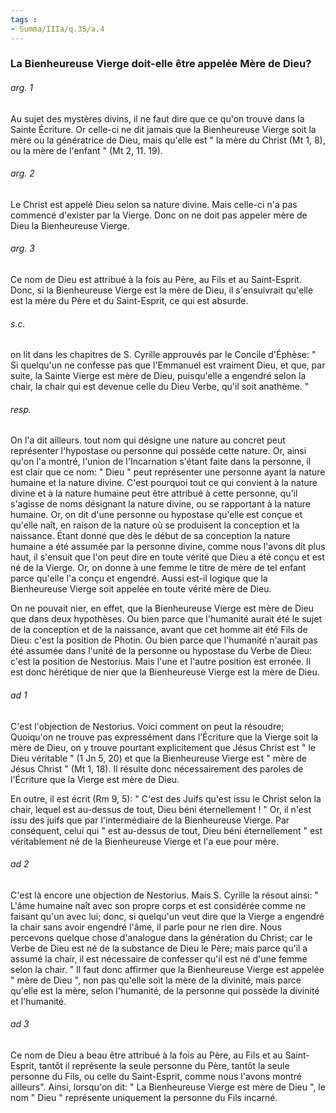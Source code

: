 ```yaml
---
tags : 
- Summa/IIIa/q.35/a.4
---
```


### La Bienheureuse Vierge doit-elle être appelée Mère de Dieu?

###### arg. 1
Au sujet des mystères divins, il ne faut dire que ce qu'on trouve dans la Sainte Écriture. Or celle-ci ne dit jamais que la Bienheureuse Vierge soit la mère ou la génératrice de Dieu, mais qu'elle est " la mère du Christ (Mt 1, 8), ou la mère de l'enfant " (Mt 2, 11. 19). 

###### arg. 2
Le Christ est appelé Dieu selon sa nature divine. Mais celle-ci n'a pas commencé d'exister par la Vierge. Donc on ne doit pas appeler mère de Dieu la Bienheureuse Vierge. 

###### arg. 3
Ce nom de Dieu est attribué à la fois au Père, au Fils et au Saint-Esprit. Donc, si la Bienheureuse Vierge est la mère de Dieu, il s'ensuivrait qu'elle est la mère du Père et du Saint-Esprit, ce qui est absurde. 

###### s.c.
on lit dans les chapitres de S. Cyrille approuvés par le Concile d'Éphèse: " Si quelqu'un ne confesse pas que l'Emmanuel est vraiment Dieu, et que, par suite, la Sainte Vierge est mère de Dieu, puisqu'elle a engendré selon la chair, la chair qui est devenue celle du Dieu Verbe, qu'il soit anathème. " 

###### resp.
On l'a dit ailleurs. tout nom qui désigne une nature au concret peut représenter l'hypostase ou personne qui possède cette nature. Or, ainsi qu'on l'a montré, l'union de l'Incarnation s'étant faite dans la personne, il est clair que ce nom: " Dieu " peut représenter une personne ayant la nature humaine et la nature divine. C'est pourquoi tout ce qui convient à la nature divine et à la nature humaine peut être attribué à cette personne, qu'il s'agisse de noms désignant la nature divine, ou se rapportant à la nature humaine. Or, on dit d'une personne ou hypostase qu'elle est conçue et qu'elle naît, en raison de la nature où se produisent la conception et la naissance. Étant donné que dès le début de sa conception la nature humaine a été assumée par la personne divine, comme nous l'avons dit plus haut, il s'ensuit que l'on peut dire en toute vérité que Dieu a été conçu et est né de la Vierge. Or, on donne à une femme le titre de mère de tel enfant parce qu'elle l'a conçu et engendré. Aussi est-il logique que la Bienheureuse Vierge soit appelée en toute vérité mère de Dieu. 

On ne pouvait nier, en effet, que la Bienheureuse Vierge est mère de Dieu que dans deux hypothèses. Ou bien parce que l'humanité aurait été le sujet de la conception et de la naissance, avant que cet homme ait été Fils de Dieu: c'est la position de Photin. Ou bien parce que l'humanité n'aurait pas été assumée dans l'unité de la personne ou hypostase du Verbe de Dieu: c'est la position de Nestorius. Mais l'une et l'autre position est erronée. Il est donc hérétique de nier que la Bienheureuse Vierge est la mère de Dieu. 

###### ad 1
C'est l'objection de Nestorius. Voici comment on peut la résoudre; Quoiqu'on ne trouve pas expressément dans l’Écriture que la Vierge soit la mère de Dieu, on y trouve pourtant explicitement que Jésus Christ est " le Dieu véritable " (1 Jn 5, 20) et que la Bienheureuse Vierge est " mère de Jésus Christ " (Mt 1, 18). Il résulte donc nécessairement des paroles de l'Écriture que la Vierge est mère de Dieu. 

En outre, il est écrit (Rm 9, 5): " C'est des Juifs qu'est issu le Christ selon la chair, lequel est au-dessus de tout, Dieu béni éternellement ! " Or, il n'est issu des juifs que par l'intermédiaire de la Bienheureuse Vierge. Par conséquent, celui qui " est au-dessus de tout, Dieu béni éternellement " est véritablement né de la Bienheureuse Vierge et l'a eue pour mère. 

###### ad 2
C'est là encore une objection de Nestorius. Mais S. Cyrille la résout ainsi: " L'âme humaine naît avec son propre corps et est considérée comme ne faisant qu'un avec lui; donc, si quelqu'un veut dire que la Vierge a engendré la chair sans avoir engendré l'âme, il parle pour ne rien dire. Nous percevons quelque chose d'analogue dans la génération du Christ; car le Verbe de Dieu est né de la substance de Dieu le Père; mais parce qu'il a assumé la chair, il est nécessaire de confesser qu'il est né d'une femme selon la chair. " Il faut donc affirmer que la Bienheureuse Vierge est appelée " mère de Dieu ", non pas qu'elle soit la mère de la divinité, mais parce qu'elle est la mère, selon l'humanité, de la personne qui possède la divinité et l'humanité. 

###### ad 3
Ce nom de Dieu a beau être attribué à la fois au Père, au Fils et au Saint-Esprit, tantôt il représente la seule personne du Père, tantôt la seule personne du Fils, ou celle du Saint-Esprit, comme nous l'avons montré ailleurs". Ainsi, lorsqu'on dit: " La Bienheureuse Vierge est mère de Dieu ", le nom " Dieu " représente uniquement la personne du Fils incarné. 

